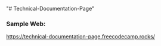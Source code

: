 "# Technical-Documentation-Page" 

### Sample Web:

https://technical-documentation-page.freecodecamp.rocks/
